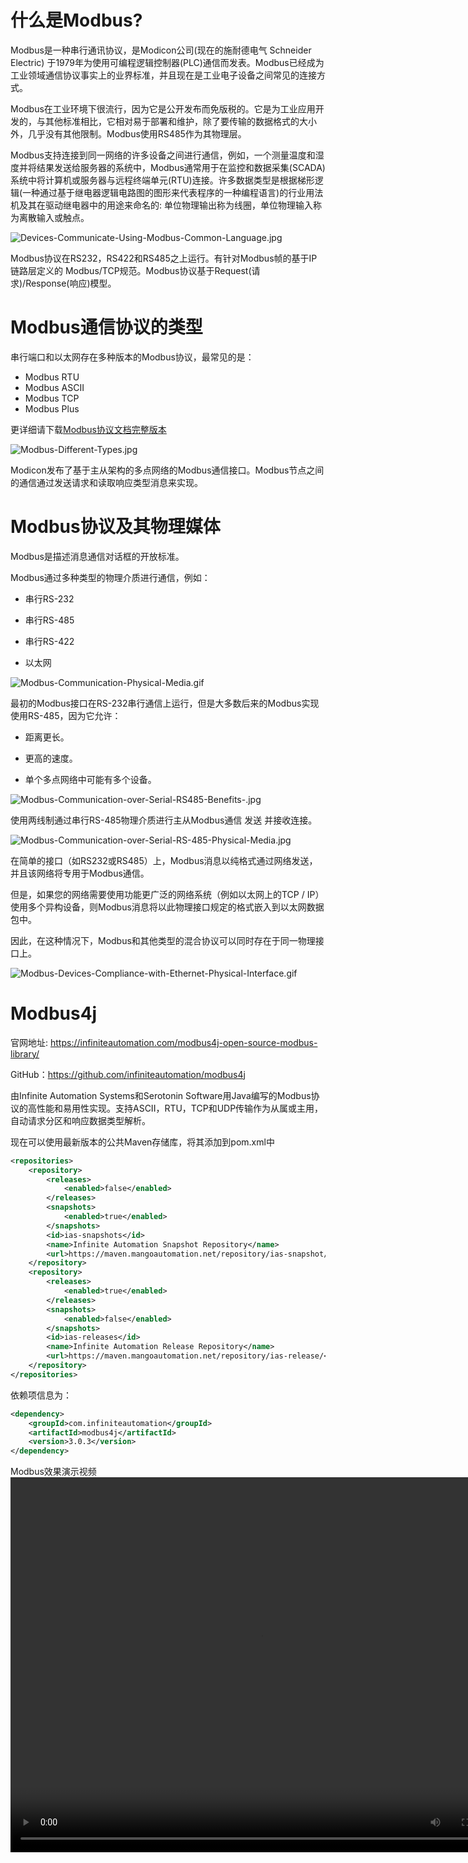 
# 什么是Modbus?

Modbus是一种串行通讯协议，是Modicon公司(现在的施耐德电气 Schneider Electric) 于1979年为使用可编程逻辑控制器(PLC)通信而发表。Modbus已经成为工业领域通信协议事实上的业界标准，并且现在是工业电子设备之间常见的连接方式。

Modbus在工业环境下很流行，因为它是公开发布而免版税的。它是为工业应用开发的，与其他标准相比，它相对易于部署和维护，除了要传输的数据格式的大小外，几乎没有其他限制。Modbus使用RS485作为其物理层。

Modbus支持连接到同一网络的许多设备之间进行通信，例如，一个测量温度和湿度并将结果发送给服务器的系统中，Modbus通常用于在监控和数据采集(SCADA)系统中将计算机或服务器与远程终端单元(RTU)连接。许多数据类型是根据梯形逻辑(一种通过基于继电器逻辑电路图的图形来代表程序的一种编程语言)的行业用法机及其在驱动继电器中的用途来命名的: 单位物理输出称为线圈，单位物理输入称为离散输入或触点。

![Devices-Communicate-Using-Modbus-Common-Language.jpg](http://dgiot-1253666439.cos.ap-shanghai-fsi.myqcloud.com/shuwa_tech/zh/blog/study/modbus/Devices-Communicate-Using-Modbus-Common-Language.jpg)

Modbus协议在RS232，RS422和RS485之上运行。有针对Modbus帧的基于IP链路层定义的 Modbus/TCP规范。Modbus协议基于Request(请求)/Response(响应)模型。

# Modbus通信协议的类型

串行端口和以太网存在多种版本的Modbus协议，最常见的是：

- Modbus RTU
- Modbus ASCII
- Modbus TCP
- Modbus Plus

更详细请下载[Modbus协议文档完整版本](http://dgiot-1253666439.cos.ap-shanghai-fsi.myqcloud.com/shuwa_tech/zh/blog/study/modbus/Modbus_book.pdf)

![Modbus-Different-Types.jpg](http://dgiot-1253666439.cos.ap-shanghai-fsi.myqcloud.com/shuwa_tech/zh/blog/study/modbus/Modbus-Different-Types.jpg)

Modicon发布了基于主从架构的多点网络的Modbus通信接口。Modbus节点之间的通信通过发送请求和读取响应类型消息来实现。

# Modbus协议及其物理媒体

Modbus是描述消息通信对话框的开放标准。

Modbus通过多种类型的物理介质进行通信，例如：

- 串行RS-232

- 串行RS-485

- 串行RS-422

- 以太网

![Modbus-Communication-Physical-Media.gif](http://dgiot-1253666439.cos.ap-shanghai-fsi.myqcloud.com/shuwa_tech/zh/blog/study/modbus/Modbus-Communication-Physical-Media.gif)

最初的Modbus接口在RS-232串行通信上运行，但是大多数后来的Modbus实现使用RS-485，因为它允许：

- 距离更长。

- 更高的速度。

- 单个多点网络中可能有多个设备。

![Modbus-Communication-over-Serial-RS485-Benefits-.jpg](http://dgiot-1253666439.cos.ap-shanghai-fsi.myqcloud.com/shuwa_tech/zh/blog/study/modbus/Modbus-Communication-over-Serial-RS485-Benefits-.jpg)

使用两线制通过串行RS-485物理介质进行主从Modbus通信 发送 并接收连接。

![Modbus-Communication-over-Serial-RS-485-Physical-Media.jpg](http://dgiot-1253666439.cos.ap-shanghai-fsi.myqcloud.com/shuwa_tech/zh/blog/study/modbus/Modbus-Communication-over-Serial-RS-485-Physical-Media.jpg)

在简单的接口（如RS232或RS485）上，Modbus消息以纯格式通过网络发送，并且该网络将专用于Modbus通信。

但是，如果您的网络需要使用功能更广泛的网络系统（例如以太网上的TCP / IP）使用多个异构设备，则Modbus消息将以此物理接口规定的格式嵌入到以太网数据包中。

因此，在这种情况下，Modbus和其他类型的混合协议可以同时存在于同一物理接口上。

![Modbus-Devices-Compliance-with-Ethernet-Physical-Interface.gif](http://dgiot-1253666439.cos.ap-shanghai-fsi.myqcloud.com/shuwa_tech/zh/blog/study/modbus/Modbus-Devices-Compliance-with-Ethernet-Physical-Interface.gif)

# Modbus4j

官网地址: https://infiniteautomation.com/modbus4j-open-source-modbus-library/

GitHub：https://github.com/infiniteautomation/modbus4j

由Infinite Automation Systems和Serotonin Software用Java编写的Modbus协议的高性能和易用性实现。支持ASCII，RTU，TCP和UDP传输作为从属或主用，自动请求分区和响应数据类型解析。

现在可以使用最新版本的公共Maven存储库，将其添加到pom.xml中

```xml
<repositories>
    <repository>
        <releases>
            <enabled>false</enabled>
        </releases>
        <snapshots>
            <enabled>true</enabled>
        </snapshots>
        <id>ias-snapshots</id>
        <name>Infinite Automation Snapshot Repository</name>
        <url>https://maven.mangoautomation.net/repository/ias-snapshot/</url>
    </repository>
    <repository>
        <releases>
            <enabled>true</enabled>
        </releases>
        <snapshots>
            <enabled>false</enabled>
        </snapshots>
        <id>ias-releases</id>
        <name>Infinite Automation Release Repository</name>
        <url>https://maven.mangoautomation.net/repository/ias-release/</url>
    </repository>
</repositories>
```

依赖项信息为：
```xml
<dependency>
    <groupId>com.infiniteautomation</groupId>
    <artifactId>modbus4j</artifactId>
    <version>3.0.3</version>
</dependency>
```
Modbus效果演示视频
<video src="http://dgiot-1253666439.cos.ap-shanghai-fsi.myqcloud.com/shuwa_tech/zh/blog/study/modbus/gateway-modbus.mp4" width="800px" height="600px" controls="controls"></video>




